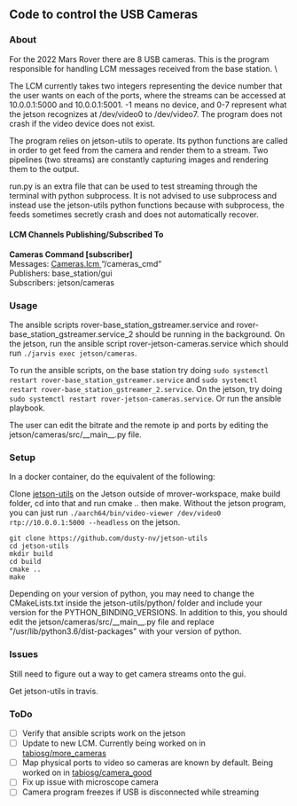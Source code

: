 Code to control the USB Cameras
----

### About
For the 2022 Mars Rover there are 8 USB cameras. This is the program \
responsible for handling LCM messages received from the base station. \

The LCM currently takes two integers representing the device number that the user wants on each of the ports, where the streams can be accessed at 10.0.0.1:5000 and 10.0.0.1:5001. -1 means no device, and 0-7 represent what the jetson recognizes at /dev/video0 to /dev/video7. The program does not crash if the video device does not exist.

The program relies on jetson-utils to operate. Its python functions are called in order to get feed from the camera and render them to a stream. Two pipelines (two streams) are constantly capturing images and rendering them to the output. 

run.py is an extra file that can be used to test streaming through the terminal with python subprocess. It is not advised to use subprocess and instead use the jetson-utils python functions because with subprocess, the feeds sometimes secretly crash and does not automatically recover. 


#### LCM Channels Publishing/Subscribed To 
**Cameras Command [subscriber]** \
Messages: [ Cameras.lcm ](https://github.com/amszuch/mrover-workspace/blob/cameras/rover_msgs/Cameras.lcm) “/cameras_cmd” \
Publishers: base_station/gui \
Subscribers: jetson/cameras

### Usage 
The ansible scripts rover-base_station_gstreamer.service and rover-base_station_gstreamer.service_2 should be running in the background. On the jetson, run the ansible script rover-jetson-cameras.service which should run `./jarvis exec jetson/cameras`.

To run the ansible scripts, on the base station try doing ```sudo systemctl restart rover-base_station_gstreamer.service``` and ```sudo systemctl restart rover-base_station_gstreamer_2.service```. On the jetson, try doing ```sudo systemctl restart rover-jetson-cameras.service```. Or run the ansible playbook.

The user can edit the bitrate and the remote ip and ports by editing the jetson/cameras/src/\_\_main\_\_.py file.

### Setup

In a docker container, do the equivalent of the following:

Clone [jetson-utils](https://github.com/dusty-nv/jetson-utils) on the Jetson outside of mrover-workspace, make build folder, cd into that and run cmake .. then make. Without the jetson program, you can just run ```./aarch64/bin/video-viewer /dev/video0 rtp://10.0.0.1:5000 --headless``` on the jetson.

```
git clone https://github.com/dusty-nv/jetson-utils
cd jetson-utils
mkdir build
cd build
cmake ..
make
```


Depending on your version of python, you may need to change the CMakeLists.txt inside the jetson-utils/python/ folder and include your version for the PYTHON_BINDING_VERSIONS. In addition to this, you should edit the jetson/cameras/src/\_\_main\_\_.py file and replace "/usr/lib/python3.6/dist-packages" with your version of python.  

### Issues
Still need to figure out a way to get camera streams onto the gui.

Get jetson-utils in travis.

### ToDo 

- [ ] Verify that ansible scripts work on the jetson
- [ ] Update to new LCM. Currently being worked on in [tabiosg/more_cameras](https://github.com/tabiosg/mrover-workspace/tree/more_cameras)
- [ ] Map physical ports to video so cameras are known by default. Being worked on in [tabiosg/camera_good](https://github.com/tabiosg/mrover-workspace/tree/camera_good)
- [ ] Fix up issue with microscope camera
- [ ] Camera program freezes if USB is disconnected while streaming